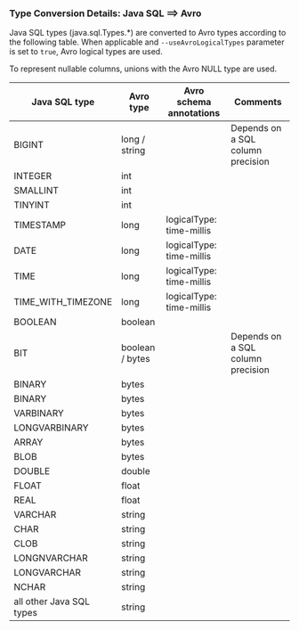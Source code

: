 ### Type Conversion Details: Java SQL ==> Avro 

Java SQL types (java.sql.Types.*) are converted to Avro types according to the following table.
When applicable and `--useAvroLogicalTypes` parameter is set to `true`, Avro logical types are used.

To represent nullable columns, unions with the Avro NULL type are used.

| **Java SQL type**        | **Avro type**   | **Avro schema annotations** | **Comments**                      |
|--------------------------|-----------------|-----------------------------|-----------------------------------|
| BIGINT                   | long / string   |                             | Depends on a SQL column precision |
| INTEGER                  | int             |                             |                                   |
| SMALLINT                 | int             |                             |                                   |
| TINYINT                  | int             |                             |                                   |
| TIMESTAMP                | long            | logicalType: time-millis    |                                   |
| DATE                     | long            | logicalType: time-millis    |                                   |
| TIME                     | long            | logicalType: time-millis    |                                   |
| TIME_WITH_TIMEZONE       | long            | logicalType: time-millis    |                                   |
| BOOLEAN                  | boolean         |                             |                                   |
| BIT                      | boolean / bytes |                             | Depends on a SQL column precision |
| BINARY                   | bytes           |                             |                                   |
| BINARY                   | bytes           |                             |                                   |
| VARBINARY                | bytes           |                             |                                   |
| LONGVARBINARY            | bytes           |                             |                                   |
| ARRAY                    | bytes           |                             |                                   |
| BLOB                     | bytes           |                             |                                   |
| DOUBLE                   | double          |                             |                                   |
| FLOAT                    | float           |                             |                                   |
| REAL                     | float           |                             |                                   |
| VARCHAR                  | string          |                             |                                   |
| CHAR                     | string          |                             |                                   |
| CLOB                     | string          |                             |                                   |
| LONGNVARCHAR             | string          |                             |                                   |
| LONGVARCHAR              | string          |                             |                                   |
| NCHAR                    | string          |                             |                                   |
| all other Java SQL types | string          |                             |                                   |
